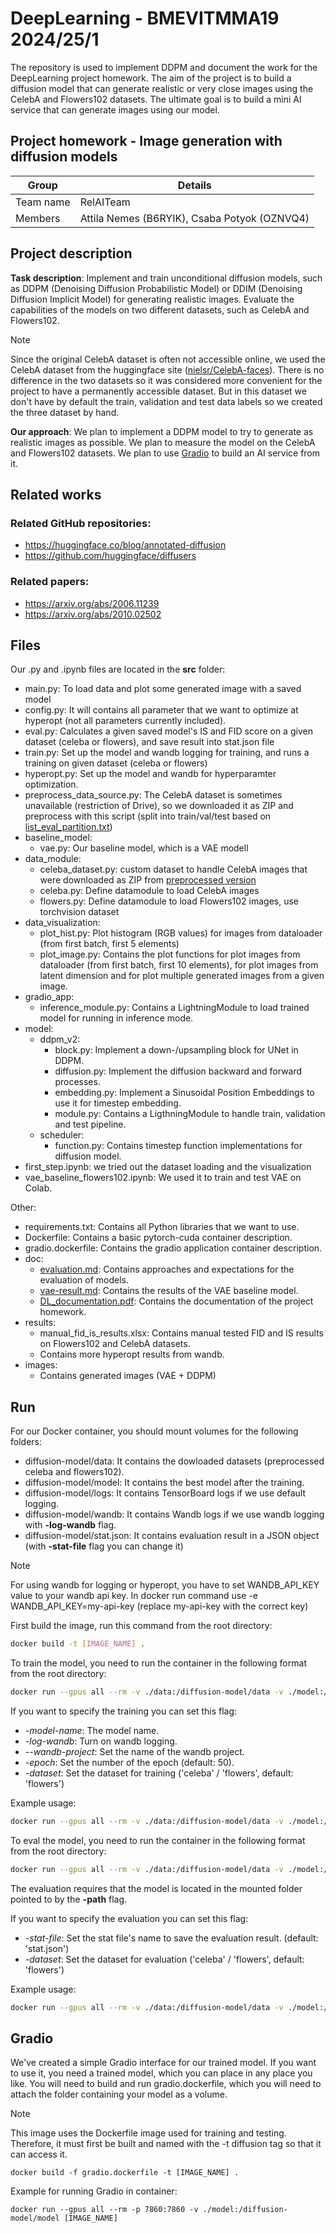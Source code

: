 # DeepLearning - BMEVITMMA19 2024/25/1

The repository is used to implement DDPM and document the work for the DeepLearning project homework. The aim of the project is to build a diffusion model that can generate realistic or very close images using the CelebA and Flowers102 datasets. The ultimate goal is to build a mini AI service that can generate images using our model.

## Project homework - Image generation with diffusion models

| Group     | Details                                      |
| --------- | -------------------------------------------- |
| Team name | RelAITeam                                    |
| Members   | Attila Nemes (B6RYIK), Csaba Potyok (OZNVQ4) |

## Project description

**Task description**: Implement and train unconditional diffusion models, such as DDPM (Denoising Diffusion Probabilistic Model) or DDIM (Denoising Diffusion Implicit Model) for generating realistic images. Evaluate the capabilities of the models on two different datasets, such as CelebA and Flowers102.

> [!NOTE]  
> Since the original CelebA dataset is often not accessible online, we used the CelebA dataset from the huggingface site ([nielsr/CelebA-faces](https://huggingface.co/datasets/nielsr/CelebA-faces)). There is no difference in the two datasets so it was considered more convenient for the project to have a permanently accessible dataset. But in this dataset we don't have by default the train, validation and test data labels so we created the three dataset by hand.

**Our approach**: We plan to implement a DDPM model to try to generate as realistic images as possible. We plan to measure the model on the CelebA and Flowers102 datasets. We plan to use [Gradio](https://www.gradio.app/) to build an AI service from it.

## Related works

### Related GitHub repositories:

- https://huggingface.co/blog/annotated-diffusion
- https://github.com/huggingface/diffusers

### Related papers:

- https://arxiv.org/abs/2006.11239
- https://arxiv.org/abs/2010.02502

## Files

Our .py and .ipynb files are located in the **src** folder:

- main.py: To load data and plot some generated image with a saved model
- config.py: It will contains all parameter that we want to optimize at hyperopt (not all parameters currently included).
- eval.py: Calculates a given saved model's IS and FID score on a given dataset (celeba or flowers), and save result into stat.json file
- train.py: Set up the model and wandb logging for training, and runs a training on given dataset (celeba or flowers)
- hyperopt.py: Set up the model and wandb for hyperparamter optimization.
- preprocess_data_source.py: The CelebA dataset is sometimes unavailable (restriction of Drive), so we downloaded it as ZIP and preprocess with this script (split into train/val/test based on [list_eval_partition.txt](https://drive.google.com/drive/folders/0B7EVK8r0v71pdjI3dmwtNm5jRkE?resourcekey=0-TD_RXHhlG6LPvwHReuw6IA))
- baseline_model:
  - vae.py: Our baseline model, which is a VAE modell
- data_module:
  - celeba_dataset.py: custom dataset to handle CelebA images that were downloaded as ZIP from [preprocessed version](https://drive.google.com/drive/folders/0B7EVK8r0v71pTUZsaXdaSnZBZzg?resourcekey=0-rJlzl934LzC-Xp28GeIBzQ)
  - celeba.py: Define datamodule to load CelebA images
  - flowers.py: Define datamodule to load Flowers102 images, use torchvision dataset
- data_visualization:
  - plot_hist.py: Plot histogram (RGB values) for images from dataloader (from first batch, first 5 elements)
  - plot_image.py: Contains the plot functions for plot images from dataloader (from first batch, first 10 elements), for plot images from latent dimension and for plot multiple generated images from a given image.
- gradio_app:
  - inference_module.py: Contains a LightningModule to load trained model for running in inference mode.
- model:
  - ddpm_v2:
    - block.py: Implement a down-/upsampling block for UNet in DDPM.
    - diffusion.py: Implement the diffusion backward and forward processes.
    - embedding.py: Implement a Sinusoidal Position Embeddings to use it for timestep embedding.
    - module.py: Contains a LigthningModule to handle train, validation and test pipeline.
  - scheduler:
    - function.py: Contains timestep function implementations for diffusion model.
- first_step.ipynb: we tried out the dataset loading and the visualization
- vae_baseline_flowers102.ipynb: We used it to train and test VAE on Colab.

Other:

- requirements.txt: Contains all Python libraries that we want to use.
- Dockerfile: Contains a basic pytorch-cuda container description.
- gradio.dockerfile: Contains the gradio application container description.
- doc:
  - [evaluation.md](https://github.com/Nemes2000/diffusion-model/blob/main/doc/evaluation.md): Contains approaches and expectations for the evaluation of models.
  - [vae-result.md](https://github.com/Nemes2000/diffusion-model/blob/main/doc/vae-result.md): Contains the results of the VAE baseline model.
  - [DL_documentation.pdf](https://github.com/Nemes2000/diffusion-model/blob/main/doc/DL_documentation.pdf): Contains the documentation of the project homework.
- results:
  - manual_fid_is_results.xlsx: Contains manual tested FID and IS results on Flowers102 and CelebA datasets.
  - Contains more hyperopt results from wandb.
- images:
  - Contains generated images (VAE + DDPM)

## Run

For our Docker container, you should mount volumes for the following folders:

- diffusion-model/data: It contains the dowloaded datasets (preprocessed celeba and flowers102).
- diffusion-model/model: It contains the best model after the training.
- diffusion-model/logs: It contains TensorBoard logs if we use default logging.
- diffusion-model/wandb: It contains Wandb logs if we use wandb logging with **-log-wandb** flag.
- diffusion-model/stat.json: It contains evaluation result in a JSON object (with **-stat-file** flag you can change it)

> [!NOTE]
> For using wandb for logging or hyperopt, you have to set WANDB_API_KEY value to your wandb api key.
> In docker run command use -e WANDB_API_KEY=my-api-key (replace my-api-key with the correct key)

First build the image, run this command from the root directory:

```bash
docker build -t [IMAGE_NAME] .
```

To train the model, you need to run the container in the following format from the root directory:

```bash
docker run --gpus all --rm -v ./data:/diffusion-model/data -v ./model:/diffusion-model/model -v ./logs:/diffusion-model/logs [IMAGE_NAME] python src/train.py
```

If you want to specify the training you can set this flag:

- _-model-name_: The model name.
- _-log-wandb_: Turn on wandb logging.
- _--wandb-project_: Set the name of the wandb project.
- _-epoch_: Set the number of the epoch (default: 50).
- _-dataset_: Set the dataset for training ('celeba' / 'flowers', default: 'flowers')

Example usage:

```bash
docker run --gpus all --rm -v ./data:/diffusion-model/data -v ./model:/diffusion-model/model -v ./logs:/diffusion-model/logs [IMAGE_NAME] python src/train.py -model-name 'vae-baseline' -log-wandb --wandb-project "vae-baseline" -dataset "celeba" -epoch 10
```

To eval the model, you need to run the container in the following format from the root directory:

```bash
docker run --gpus all --rm -v ./data:/diffusion-model/data -v ./model:/diffusion-model/model -v ./logs:/diffusion-model/logs [IMAGE_NAME] python src/eval.py -path "./model/vae-baseline" -model "best"
```

The evaluation requires that the model is located in the mounted folder pointed to by the **-path** flag.

If you want to specify the evaluation you can set this flag:

- _-stat-file_: Set the stat file's name to save the evaluation result. (default: 'stat.json')
- _-dataset_: Set the dataset for evaluation ('celeba' / 'flowers', default: 'flowers')

Example usage:

```bash
docker run --gpus all --rm -v ./data:/diffusion-model/data -v ./model:/diffusion-model/model -v ./logs:/diffusion-model/logs [IMAGE_NAME] python src/eval.py -path "./model/vae-baseline" -model "best" -dataset "flowers"
```

## Gradio

We've created a simple Gradio interface for our trained model. If you want to use it, you need a trained model, which you can place in any place you like. You will need to build and run gradio.dockerfile, which you will need to attach the folder containing your model as a volume.

> [!NOTE]
> This image uses the Dockerfile image used for training and testing. Therefore, it must first be built and named with the -t diffusion tag so that it can access it.

```
docker build -f gradio.dockerfile -t [IMAGE_NAME] .
```

Example for running Gradio in container:

```
docker run --gpus all --rm -p 7860:7860 -v ./model:/diffusion-model/model [IMAGE_NAME]
```

